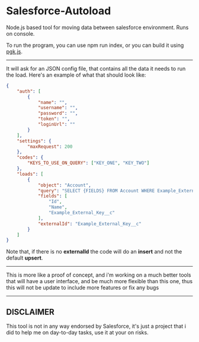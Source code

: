 # Salesforce-Autoload
Node.js based tool for moving data between salesforce environment. Runs on console.

To run the program, you can use npm run index, or you can build it using [pgk.js](https://www.npmjs.com/package/pkg).

---

It will ask for an JSON config file, that contains all the data it needs to run the load. Here's an example of what that should look like:

```json
{
    "auth": [
        {
            "name": "",
            "username": "",
            "password": "",
            "token": "",
            "loginUrl": ""
        }
    ],
    "settings": {
        "maxRequest": 200
    },
    "codes": {
        "KEYS_TO_USE_ON_QUERY": ["KEY_ONE", "KEY_TWO"]
    },
    "loads": [
        {
            "object": "Account",
            "query": "SELECT {FIELDS} FROM Account WHERE Example_External_Key__c IN {KEYS_TO_USE_ON_QUERY}",
            "fields": [
                "Id",
                "Name",
                "Example_External_Key__c"
            ],
            "externalId": "Example_External_Key__c"
        }
    ]
}
```

Note that, if there is no **externalId** the code will do an **insert** and not the default **upsert**.

---

This is more like a proof of concept, and i'm working on a much better tools that will have a user interface, and be much more flexible than this one, thus this will not be update to include more features or fix any bugs

---

DISCLAIMER
----------

This tool is not in any way endorsed by Salesforce, it's just a project that i did to help me on day-to-day tasks, use it at your on risks.
